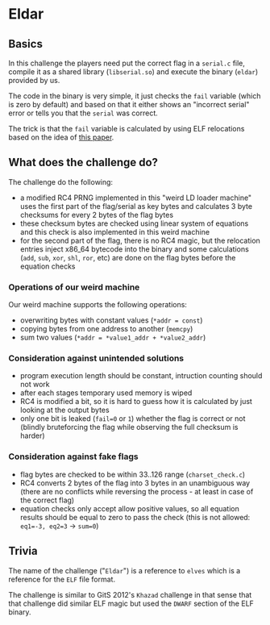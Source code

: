 # Eldar

## Basics

In this challenge the players need put the correct flag in a `serial.c` file, compile it as a shared library (`libserial.so`) and execute the binary (`eldar`) provided by us.

The code in the binary is very simple, it just checks the `fail` variable (which is zero by default) and based on that it either shows an "incorrect serial" error or tells you that the `serial` was correct.

The trick is that the `fail` variable is calculated by using ELF relocations based on the idea of [this paper](https://www.cs.dartmouth.edu/~sergey/wm/woot13-shapiro.pdf).

## What does the challenge do?

The challenge do the following:
* a modified RC4 PRNG implemented in this "weird LD loader machine" uses the first part of the flag/serial as key bytes and calculates 3 byte checksums for every 2 bytes of the flag bytes
* these checksum bytes are checked using linear system of equations and this check is also implemented in this weird machine
* for the second part of the flag, there is no RC4 magic, but the relocation entries inject x86_64 bytecode into the binary and some calculations (`add`, `sub`, `xor`, `shl`, `ror`, etc) are done on the flag bytes before the equation checks

### Operations of our weird machine

Our weird machine supports the following operations:
* overwriting bytes with constant values (`*addr = const`)
* copying bytes from one address to another (`memcpy`)
* sum two values (`*addr = *value1_addr + *value2_addr`)

### Consideration against unintended solutions

* program execution length should be constant, intruction counting should not work
* after each stages temporary used memory is wiped
* RC4 is modified a bit, so it is hard to guess how it is calculated by just looking at the output bytes
* only one bit is leaked (`fail=0` or `1`) whether the flag is correct or not (blindly bruteforcing the flag while observing the full checksum is harder)

### Consideration against fake flags

* flag bytes are checked to be within 33..126 range (`charset_check.c`)
* RC4 converts 2 bytes of the flag into 3 bytes in an unambiguous way (there are no conflicts while reversing the process - at least in case of the correct flag)
* equation checks only accept allow positive values, so all equation results should be equal to zero to pass the check (this is not allowed: `eq1=-3, eq2=3` -> `sum=0`)

## Trivia

The name of the challenge ("`Eldar`") is a reference to `elves` which is a reference for the `ELF` file format.

The challenge is similar to GitS 2012's `Khazad` challenge in that sense that that challenge did similar ELF magic but used the `DWARF` section of the ELF binary.